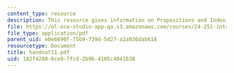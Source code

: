 ```yaml
---
content_type: resource
description: This resource gives information on Propositions and Indexicals.
file: https://ol-ocw-studio-app-qa.s3.amazonaws.com/courses/24-251-introduction-to-philosophy-of-language-spring-2005/182f42806ce87fcd2b9b4105c4041638_handout11.pdf
file_type: application/pdf
parent_uid: e0e6690f-75b9-739d-5d27-a2a936dab618
resourcetype: Document
title: handout11.pdf
uid: 182f4280-6ce8-7fcd-2b9b-4105c4041638
---
```


